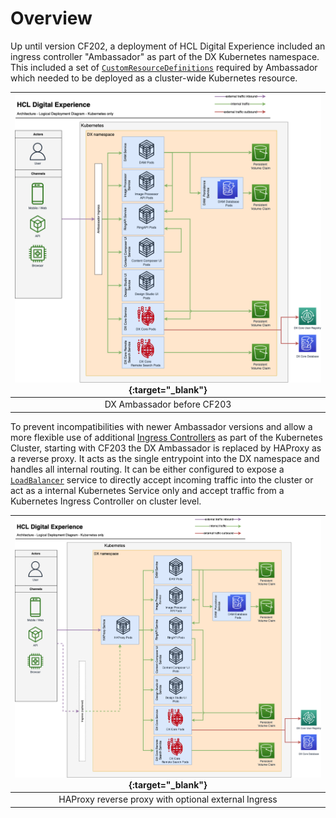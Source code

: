 # Overview

Up until version CF202, a deployment of HCL Digital Experience included an ingress controller "Ambassador" as part of the DX Kubernetes namespace. This included a set of [`CustomResourceDefinitions`](https://kubernetes.io/docs/concepts/extend-kubernetes/api-extension/custom-resources/) required by Ambassador which needed to be deployed as a cluster-wide Kubernetes resource.

| [![Containerization Architecture Overview](../_img/ambassador-architecture.png)](../_img/ambassador-architecture.png){:target="_blank"} |
|:--:|
| DX Ambassador before CF203 |

To prevent incompatibilities with newer Ambassador versions and allow a more flexible use of additional [Ingress Controllers](https://kubernetes.io/docs/concepts/services-networking/ingress-controllers/) as part of the Kubernetes Cluster, starting with CF203 the DX Ambassador is replaced by HAProxy as a reverse proxy. It acts as the single entrypoint into the DX namespace and handles all internal routing. It can be either configured to expose a [`LoadBalancer`](https://kubernetes.io/docs/concepts/services-networking/service/#loadbalancer) service to directly accept incoming traffic into the cluster or act as a internal Kubernetes Service only and accept traffic from a Kubernetes Ingress Controller on cluster level.

| [![Containerization Architecture Overview Optional Ingress](./_img/haproxy-optional-ingress-architecture.png)](./_img/haproxy-optional-ingress-architecture.png){:target="_blank"} |
|:--:|
| HAProxy reverse proxy with optional external Ingress |
